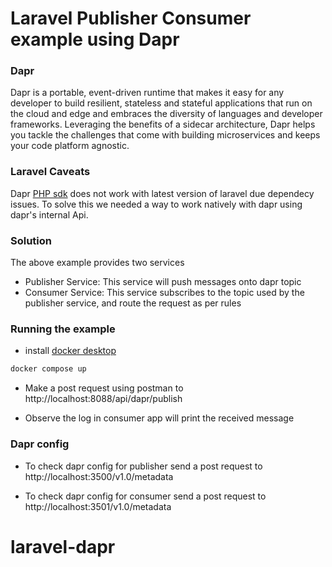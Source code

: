# Laravel Publisher Consumer example using Dapr

### Dapr

Dapr is a portable, event-driven runtime that makes it easy for any developer to build resilient, stateless and stateful applications that run on the cloud and edge and embraces the diversity of languages and developer frameworks. Leveraging the benefits of a sidecar architecture, Dapr helps you tackle the challenges that come with building microservices and keeps your code platform agnostic.


### Laravel Caveats

Dapr [PHP sdk](https://github.com/dapr/php-sdk) does not work with latest version of laravel due dependecy issues.
To solve this we needed a way to work natively with dapr using dapr's internal Api.


### Solution

The above example provides two services
- Publisher Service: This service will push messages onto dapr topic
- Consumer Service: This service subscribes to the topic used by the publisher service, and route the request as per rules


### Running the example

- install [docker desktop](https://www.docker.com/products/docker-desktop/)

```bash
docker compose up
```

- Make a post request using postman to http://localhost:8088/api/dapr/publish

- Observe the log in consumer app will print the received message

### Dapr config

- To check dapr config for publisher send a post request to http://localhost:3500/v1.0/metadata

- To check dapr config for consumer send a post request to http://localhost:3501/v1.0/metadata
# laravel-dapr
